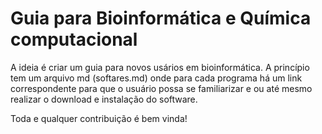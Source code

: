 # Guia para Bioinformática e Química computacional

A ideia é criar um guia para novos usários em bioinformática. A princípio tem um arquivo md (softares.md) onde para cada programa há um link correspondente para que o usuário possa se familiarizar e ou até mesmo realizar o download e instalação do software. 

Toda e qualquer contribuição é bem vinda!
